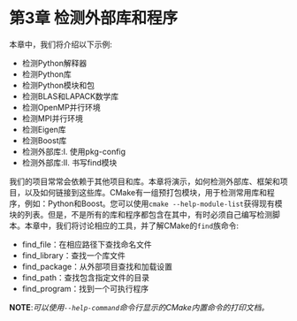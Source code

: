 # 第3章 检测外部库和程序

本章中，我们将介绍以下示例:

* 检测Python解释器
* 检测Python库
* 检测Python模块和包
* 检测BLAS和LAPACK数学库
* 检测OpenMP并行环境
* 检测MPI并行环境
* 检测Eigen库
* 检测Boost库
* 检测外部库:Ⅰ. 使用pkg-config
* 检测外部库:Ⅱ. 书写find模块

我们的项目常常会依赖于其他项目和库。本章将演示，如何检测外部库、框架和项目，以及如何链接到这些库。CMake有一组预打包模块，用于检测常用库和程序，例如：Python和Boost。您可以使用`cmake --help-module-list`获得现有模块的列表。但是，不是所有的库和程序都包含在其中，有时必须自己编写检测脚本。本章中，我们将讨论相应的工具，并了解CMake的`find`族命令:

* find_file：在相应路径下查找命名文件
* find_library：查找一个库文件
* find_package：从外部项目查找和加载设置
* find_path：查找包含指定文件的目录
* find_program：找到一个可执行程序

**NOTE**:*可以使用`--help-command`命令行显示的CMake内置命令的打印文档。*

